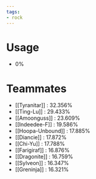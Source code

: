 ```yaml
---
tags:
- rock
---
```

# Usage
- 0%
# Teammates
- [[Tyranitar]] : 32.356%
- [[Ting-Lu]] : 29.433%
- [[Amoonguss]] : 23.609%
- [[Indeedee-F]] : 19.586%
- [[Hoopa-Unbound]] : 17.885%
- [[Diancie]] : 17.872%
- [[Chi-Yu]] : 17.788%
- [[Farigiraf]] : 16.876%
- [[Dragonite]] : 16.759%
- [[Sylveon]] : 16.347%
- [[Greninja]] : 16.321%
